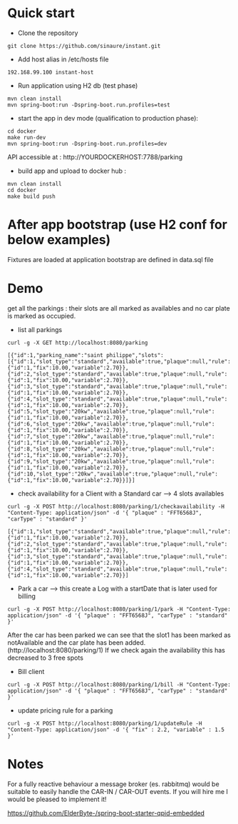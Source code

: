 # Quick start

* Clone the repository

```
git clone https://github.com/sinaure/instant.git
```

* Add host alias in /etc/hosts file

```
192.168.99.100 instant-host
```

* Run application using H2 db  (test phase)

```
mvn clean install
mvn spring-boot:run -Dspring-boot.run.profiles=test
```

* start the app in dev mode (qualification to production phase):

```
cd docker
make run-dev
mvn spring-boot:run -Dspring-boot.run.profiles=dev
```
API accessible at : http://YOURDOCKERHOST:7788/parking

* build app and upload to docker hub :

```
mvn clean install
cd docker
make build push
```

# After app bootstrap (use H2 conf for below examples)

Fixtures are loaded at application bootstrap are defined in data.sql file


# Demo
get all the parkings : their slots are all marked as availables and no car plate is marked as occupied.

* list all parkings

```
curl -g -X GET http://localhost:8080/parking

[{"id":1,"parking_name":"saint philippe","slots":[{"id":1,"slot_type":"standard","available":true,"plaque":null,"rule":{"id":1,"fix":10.00,"variable":2.70}},{"id":2,"slot_type":"standard","available":true,"plaque":null,"rule":{"id":1,"fix":10.00,"variable":2.70}},{"id":3,"slot_type":"standard","available":true,"plaque":null,"rule":{"id":1,"fix":10.00,"variable":2.70}},{"id":4,"slot_type":"standard","available":true,"plaque":null,"rule":{"id":1,"fix":10.00,"variable":2.70}},{"id":5,"slot_type":"20kw","available":true,"plaque":null,"rule":{"id":1,"fix":10.00,"variable":2.70}},{"id":6,"slot_type":"20kw","available":true,"plaque":null,"rule":{"id":1,"fix":10.00,"variable":2.70}},{"id":7,"slot_type":"20kw","available":true,"plaque":null,"rule":{"id":1,"fix":10.00,"variable":2.70}},{"id":8,"slot_type":"20kw","available":true,"plaque":null,"rule":{"id":1,"fix":10.00,"variable":2.70}},{"id":9,"slot_type":"20kw","available":true,"plaque":null,"rule":{"id":1,"fix":10.00,"variable":2.70}},{"id":10,"slot_type":"20kw","available":true,"plaque":null,"rule":{"id":1,"fix":10.00,"variable":2.70}}]}]
```

* check availability for a Client with a Standard car --> 4 slots availables

```
curl -g -X POST http://localhost:8080/parking/1/checkavailability -H "Content-Type: application/json" -d '{ "plaque" : "FFT6568J", "carType" : "standard" }'

[{"id":1,"slot_type":"standard","available":true,"plaque":null,"rule":{"id":1,"fix":10.00,"variable":2.70}},{"id":2,"slot_type":"standard","available":true,"plaque":null,"rule":{"id":1,"fix":10.00,"variable":2.70}},{"id":3,"slot_type":"standard","available":true,"plaque":null,"rule":{"id":1,"fix":10.00,"variable":2.70}},{"id":4,"slot_type":"standard","available":true,"plaque":null,"rule":{"id":1,"fix":10.00,"variable":2.70}}]

```

* Park a car --> this create a Log with a startDate that is later used for billing

```
curl -g -X POST http://localhost:8080/parking/1/park -H "Content-Type: application/json" -d '{ "plaque" : "FFT6568J", "carType" : "standard" }'

```
After the car has been parked we can see that the slot1 has been marked as notAvailable and the car plate has been added. (http://localhost:8080/parking/1)
If we check again the availability this has decreased to 3 free spots

* Bill client 

```
curl -g -X POST http://localhost:8080/parking/1/bill -H "Content-Type: application/json" -d '{ "plaque" : "FFT6568J", "carType" : "standard" }'

```

* update pricing rule for a parking 

```
curl -g -X POST http://localhost:8080/parking/1/updateRule -H "Content-Type: application/json" -d '{ "fix" : 2.2, "variable" : 1.5 }'

```

# Notes
For a fully reactive behaviour a message broker (es. rabbitmq) would be suitable to easily handle the CAR-IN / CAR-OUT events.
If you will hire me I would be pleased to implement it!

https://github.com/ElderByte-/spring-boot-starter-qpid-embedded
